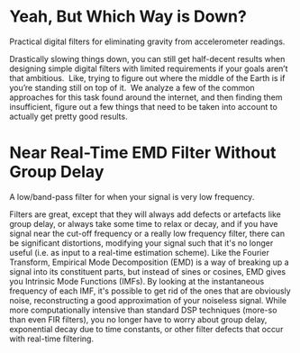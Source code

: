 # Yeah, But Which Way is Down?
Practical digital filters for eliminating gravity from accelerometer readings.

Drastically slowing things down, you can still get half-decent results when designing simple digital filters with limited requirements if your goals aren’t that ambitious.  Like, trying to figure out where the middle of the Earth is if you’re standing still on top of it.  We analyze a few of the common approaches for this task found around the internet, and then finding them insufficient, figure out a few things that need to be taken into account to actually get pretty good results.

# Near Real-Time EMD Filter Without Group Delay
A low/band-pass filter for when your signal is very low frequency.

Filters are great, except that they will always add defects or artefacts like group delay, or always take some time to relax or decay, and if you have signal near the cut-off frequency or a really low frequency filter, there can be significant distortions, modifying your signal such that it's no longer useful (i.e. as input to a real-time estimation scheme). Like the Fourier Transform, Empirical Mode Decomposition (EMD) is a way of breaking up a signal into its constituent parts, but instead of sines or cosines, EMD gives you Intrinsic Mode Functions (IMFs). By looking at the instantaneous frequency of each IMF, it's possible to get rid of the ones that are obviously noise, reconstructing a good approximation of your noiseless signal. While more computationally intensive than standard DSP techniques (more-so than even FIR filters), you no longer have to worry about group delay, exponential decay due to time constants, or other filter defects that occur with real-time filtering. 
